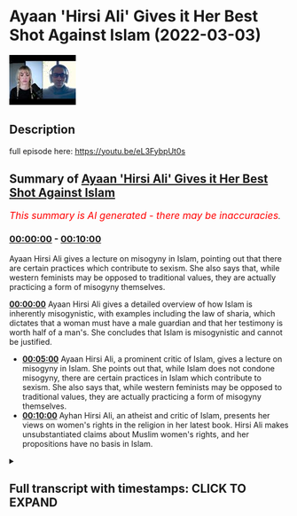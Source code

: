 # Ayaan 'Hirsi Ali' Gives it Her Best Shot Against Islam (2022-03-03)

![alt Ayaan 'Hirsi Ali' Gives it Her Best Shot Against Islam](HuoZtJIRM3s.jpg "Ayaan 'Hirsi Ali' Gives it Her Best Shot Against Islam")

## Description

full episode here: https://youtu.be/eL3FybpUt0s

## Summary of [Ayaan 'Hirsi Ali' Gives it Her Best Shot Against Islam](https://www.youtube.com/watch?v=HuoZtJIRM3s)


*<span style="color:red; font-size:125%">This summary is AI generated - there may be inaccuracies</span>. [](/)*

### [00:00:00](https://www.youtube.com/watch?v=HuoZtJIRM3s&t=0) - [00:10:00](https://www.youtube.com/watch?v=HuoZtJIRM3s&t=600)

Ayaan Hirsi Ali gives a lecture on misogyny in Islam, pointing out that there are certain practices which contribute to sexism. She also says that, while western feminists may be opposed to traditional values, they are actually practicing a form of misogyny themselves.

**[00:00:00](https://www.youtube.com/watch?v=HuoZtJIRM3s&t=0)** Ayaan Hirsi Ali gives a detailed overview of how Islam is inherently misogynistic, with examples including the law of sharia, which dictates that a woman must have a male guardian and that her testimony is worth half of a man's. She concludes that Islam is misogynistic and cannot be justified.
* **[00:05:00](https://www.youtube.com/watch?v=HuoZtJIRM3s&t=300)** Ayaan Hirsi Ali, a prominent critic of Islam, gives a lecture on misogyny in Islam. She points out that, while Islam does not condone misogyny, there are certain practices in Islam which contribute to sexism. She also says that, while western feminists may be opposed to traditional values, they are actually practicing a form of misogyny themselves.
* **[00:10:00](https://www.youtube.com/watch?v=HuoZtJIRM3s&t=600)** Ayhan Hirsi Ali, an atheist and critic of Islam, presents her views on women's rights in the religion in her latest book. Hirsi Ali makes unsubstantiated claims about Muslim women's rights, and her propositions have no basis in Islam.

<details><summary><h2>Full transcript with timestamps: CLICK TO EXPAND</h2></summary>

[0:00:00](https://youtu.be/HuoZtJIRM3s?t=0) okay thank you in in your experience  
[0:00:05](https://youtu.be/HuoZtJIRM3s?t=5) is is islam innately misogynistic  
[0:00:09](https://youtu.be/HuoZtJIRM3s?t=9) the answer to that unfortunately is a  
[0:00:11](https://youtu.be/HuoZtJIRM3s?t=11) clear cut yes  
[0:00:13](https://youtu.be/HuoZtJIRM3s?t=13) okay islam is misogynistic in its  
[0:00:16](https://youtu.be/HuoZtJIRM3s?t=16) approach to women i know that by saying  
[0:00:18](https://youtu.be/HuoZtJIRM3s?t=18) this  
[0:00:20](https://youtu.be/HuoZtJIRM3s?t=20) i  
[0:00:20](https://youtu.be/HuoZtJIRM3s?t=20) offend a lot of people i know that  
[0:00:23](https://youtu.be/HuoZtJIRM3s?t=23) people's feelings get hurt the feelings  
[0:00:25](https://youtu.be/HuoZtJIRM3s?t=25) of muslims i know that that is the case  
[0:00:28](https://youtu.be/HuoZtJIRM3s?t=28) but setting feelings aside and just  
[0:00:30](https://youtu.be/HuoZtJIRM3s?t=30) looking objectively as what it is  
[0:00:35](https://youtu.be/HuoZtJIRM3s?t=35) that islam says about women  
[0:00:38](https://youtu.be/HuoZtJIRM3s?t=38) and  
[0:00:39](https://youtu.be/HuoZtJIRM3s?t=39) where it positions us  
[0:00:42](https://youtu.be/HuoZtJIRM3s?t=42) the answer is yes it is misogynistic  
[0:00:45](https://youtu.be/HuoZtJIRM3s?t=45) and i'll give you a few examples that  
[0:00:48](https://youtu.be/HuoZtJIRM3s?t=48) would be good yeah  
[0:00:49](https://youtu.be/HuoZtJIRM3s?t=49) and i think the best example  
[0:00:51](https://youtu.be/HuoZtJIRM3s?t=51) because it's so factual  
[0:00:53](https://youtu.be/HuoZtJIRM3s?t=53) is the law sharia law islamic law  
[0:00:56](https://youtu.be/HuoZtJIRM3s?t=56) islamic law declares  
[0:00:59](https://youtu.be/HuoZtJIRM3s?t=59) that a woman has to have a male guardian  
[0:01:02](https://youtu.be/HuoZtJIRM3s?t=62) at all times  
[0:01:03](https://youtu.be/HuoZtJIRM3s?t=63) that's not required of males  
[0:01:06](https://youtu.be/HuoZtJIRM3s?t=66) in sharia law a man is permitted to have  
[0:01:08](https://youtu.be/HuoZtJIRM3s?t=68) four wives  
[0:01:10](https://youtu.be/HuoZtJIRM3s?t=70) she's not permitted to have four  
[0:01:11](https://youtu.be/HuoZtJIRM3s?t=71) husbands  
[0:01:13](https://youtu.be/HuoZtJIRM3s?t=73) in islamic law in sharia law  
[0:01:16](https://youtu.be/HuoZtJIRM3s?t=76) a woman's testimony in court is worth  
[0:01:19](https://youtu.be/HuoZtJIRM3s?t=79) half  
[0:01:20](https://youtu.be/HuoZtJIRM3s?t=80) of that of a man it's not the other way  
[0:01:23](https://youtu.be/HuoZtJIRM3s?t=83) around  
[0:01:26](https://youtu.be/HuoZtJIRM3s?t=86) a sister inherits half of what her  
[0:01:28](https://youtu.be/HuoZtJIRM3s?t=88) brother inherits  
[0:01:31](https://youtu.be/HuoZtJIRM3s?t=91) wow  
[0:01:32](https://youtu.be/HuoZtJIRM3s?t=92) and  
[0:01:33](https://youtu.be/HuoZtJIRM3s?t=93) this goes on and on and i think to be  
[0:01:37](https://youtu.be/HuoZtJIRM3s?t=97) because these basic tenets of law  
[0:01:41](https://youtu.be/HuoZtJIRM3s?t=101) sharia law when they're implemented and  
[0:01:44](https://youtu.be/HuoZtJIRM3s?t=104) where they're implemented  
[0:01:46](https://youtu.be/HuoZtJIRM3s?t=106) you see a huge difference between the  
[0:01:48](https://youtu.be/HuoZtJIRM3s?t=108) way men and women are treated girls and  
[0:01:50](https://youtu.be/HuoZtJIRM3s?t=110) boys are treated and i would say that is  
[0:01:54](https://youtu.be/HuoZtJIRM3s?t=114) misogyny  
[0:01:57](https://youtu.be/HuoZtJIRM3s?t=117) and  
[0:01:58](https://youtu.be/HuoZtJIRM3s?t=118) because i'm not i'm not that familiar  
[0:02:00](https://youtu.be/HuoZtJIRM3s?t=120) with  
[0:02:02](https://youtu.be/HuoZtJIRM3s?t=122) islam is sharia law something that's in  
[0:02:04](https://youtu.be/HuoZtJIRM3s?t=124) the quran directly  
[0:02:07](https://youtu.be/HuoZtJIRM3s?t=127) sharia law is derived from the quran and  
[0:02:09](https://youtu.be/HuoZtJIRM3s?t=129) from the teachings of the prophet  
[0:02:11](https://youtu.be/HuoZtJIRM3s?t=131) muhammad the prophet muhammad is the  
[0:02:12](https://youtu.be/HuoZtJIRM3s?t=132) founder of islam  
[0:02:14](https://youtu.be/HuoZtJIRM3s?t=134) and his legacy is a body of law and  
[0:02:18](https://youtu.be/HuoZtJIRM3s?t=138) norms  
[0:02:20](https://youtu.be/HuoZtJIRM3s?t=140) that are implemented where there is a  
[0:02:22](https://youtu.be/HuoZtJIRM3s?t=142) theocracy like saudi arabia or iran or  
[0:02:24](https://youtu.be/HuoZtJIRM3s?t=144) any of the other societies that try  
[0:02:28](https://youtu.be/HuoZtJIRM3s?t=148) to establish  
[0:02:31](https://youtu.be/HuoZtJIRM3s?t=151) legal systems that are based on islam  
[0:02:35](https://youtu.be/HuoZtJIRM3s?t=155) so another example on the misogyny side  
[0:02:38](https://youtu.be/HuoZtJIRM3s?t=158) is  
[0:02:39](https://youtu.be/HuoZtJIRM3s?t=159) women are expected  
[0:02:42](https://youtu.be/HuoZtJIRM3s?t=162) to cover their bodies and there is some  
[0:02:44](https://youtu.be/HuoZtJIRM3s?t=164) kind of discussion on how much of that  
[0:02:47](https://youtu.be/HuoZtJIRM3s?t=167) in some cases they let you show their  
[0:02:49](https://youtu.be/HuoZtJIRM3s?t=169) face and the hands  
[0:02:51](https://youtu.be/HuoZtJIRM3s?t=171) and in extreme cases you have to be  
[0:02:53](https://youtu.be/HuoZtJIRM3s?t=173) covered from head to toe  
[0:02:55](https://youtu.be/HuoZtJIRM3s?t=175) and confined to the house  
[0:02:59](https://youtu.be/HuoZtJIRM3s?t=179) your male guardian  
[0:03:01](https://youtu.be/HuoZtJIRM3s?t=181) chooses or at least you need his  
[0:03:03](https://youtu.be/HuoZtJIRM3s?t=183) endorsements to marry someone else and  
[0:03:06](https://youtu.be/HuoZtJIRM3s?t=186) all of this  
[0:03:07](https://youtu.be/HuoZtJIRM3s?t=187) is  
[0:03:09](https://youtu.be/HuoZtJIRM3s?t=189) in uh based in sharia law if you're a  
[0:03:11](https://youtu.be/HuoZtJIRM3s?t=191) woman and you're not happy in a marriage  
[0:03:13](https://youtu.be/HuoZtJIRM3s?t=193) it's almost difficult almost impossible  
[0:03:16](https://youtu.be/HuoZtJIRM3s?t=196) to divorce your husband uh and  
[0:03:19](https://youtu.be/HuoZtJIRM3s?t=199) the other way around for a man to  
[0:03:21](https://youtu.be/HuoZtJIRM3s?t=201) divorce his wife all he has to say is  
[0:03:23](https://youtu.be/HuoZtJIRM3s?t=203) declare in front of two witnesses three  
[0:03:25](https://youtu.be/HuoZtJIRM3s?t=205) times that he divorces his wife and  
[0:03:28](https://youtu.be/HuoZtJIRM3s?t=208) that's done so  
[0:03:29](https://youtu.be/HuoZtJIRM3s?t=209) on the question is islam misogynistic  
[0:03:32](https://youtu.be/HuoZtJIRM3s?t=212) i think these facts speak for themselves  
[0:03:36](https://youtu.be/HuoZtJIRM3s?t=216) uh is islam inherently misogynistic  
[0:03:39](https://youtu.be/HuoZtJIRM3s?t=219) well first and foremost of course  
[0:03:43](https://youtu.be/HuoZtJIRM3s?t=223) there are misogyny needs to be defined  
[0:03:45](https://youtu.be/HuoZtJIRM3s?t=225) because if it's defined definitionally  
[0:03:47](https://youtu.be/HuoZtJIRM3s?t=227) as it is in the kind of dictionary the  
[0:03:49](https://youtu.be/HuoZtJIRM3s?t=229) hatred of women then the answer is very  
[0:03:50](https://youtu.be/HuoZtJIRM3s?t=230) clearly no because the quran very  
[0:03:52](https://youtu.be/HuoZtJIRM3s?t=232) clearly states  
[0:03:54](https://youtu.be/HuoZtJIRM3s?t=234) in more than one verse you know in  
[0:03:55](https://youtu.be/HuoZtJIRM3s?t=235) chapter three verse 195 in the la liga  
[0:04:01](https://youtu.be/HuoZtJIRM3s?t=241) god does not let to waste any action of  
[0:04:04](https://youtu.be/HuoZtJIRM3s?t=244) any doer among you men or women and that  
[0:04:06](https://youtu.be/HuoZtJIRM3s?t=246) both of you are from one another  
[0:04:09](https://youtu.be/HuoZtJIRM3s?t=249) that uh in chapter 33 verse 35  
[0:04:12](https://youtu.be/HuoZtJIRM3s?t=252) the believing men and the believing  
[0:04:13](https://youtu.be/HuoZtJIRM3s?t=253) women and the you know and so on and it  
[0:04:15](https://youtu.be/HuoZtJIRM3s?t=255) mentions  
[0:04:16](https://youtu.be/HuoZtJIRM3s?t=256) a list of attributes mentioning men and  
[0:04:18](https://youtu.be/HuoZtJIRM3s?t=258) women specifically and then says that  
[0:04:21](https://youtu.be/HuoZtJIRM3s?t=261) god has prepared for them a reward in  
[0:04:23](https://youtu.be/HuoZtJIRM3s?t=263) fact the quran explicitly mentions that  
[0:04:25](https://youtu.be/HuoZtJIRM3s?t=265) we cannot have hatred towards any  
[0:04:27](https://youtu.be/HuoZtJIRM3s?t=267) believer because it's mentioned in  
[0:04:29](https://youtu.be/HuoZtJIRM3s?t=269) chapter 59 of the quran  
[0:04:34](https://youtu.be/HuoZtJIRM3s?t=274) god do not put any hatred to the  
[0:04:36](https://youtu.be/HuoZtJIRM3s?t=276) believers in our hearts and that of  
[0:04:38](https://youtu.be/HuoZtJIRM3s?t=278) course includes women as well so from  
[0:04:40](https://youtu.be/HuoZtJIRM3s?t=280) that perspective it's impossible to  
[0:04:41](https://youtu.be/HuoZtJIRM3s?t=281) postulate it is  
[0:04:43](https://youtu.be/HuoZtJIRM3s?t=283) impossible to postulate that islam  
[0:04:45](https://youtu.be/HuoZtJIRM3s?t=285) is misogynistic from that definitional  
[0:04:47](https://youtu.be/HuoZtJIRM3s?t=287) perspective but what we will say is of  
[0:04:49](https://youtu.be/HuoZtJIRM3s?t=289) course misogyny is a label that is  
[0:04:52](https://youtu.be/HuoZtJIRM3s?t=292) used haphazardly and arbitrarily between  
[0:04:54](https://youtu.be/HuoZtJIRM3s?t=294) people in the west in discourses to mean  
[0:04:57](https://youtu.be/HuoZtJIRM3s?t=297) different things so of course  
[0:04:58](https://youtu.be/HuoZtJIRM3s?t=298) neoconservatives or people that are more  
[0:05:00](https://youtu.be/HuoZtJIRM3s?t=300) right-wing or alt-right are  
[0:05:02](https://youtu.be/HuoZtJIRM3s?t=302) accused themselves of being misogynistic  
[0:05:04](https://youtu.be/HuoZtJIRM3s?t=304) to uh by um third-wave feminists and so  
[0:05:07](https://youtu.be/HuoZtJIRM3s?t=307) on and so it really depends on who is  
[0:05:10](https://youtu.be/HuoZtJIRM3s?t=310) the one making the claim and what the  
[0:05:12](https://youtu.be/HuoZtJIRM3s?t=312) robust definition that they have of  
[0:05:14](https://youtu.be/HuoZtJIRM3s?t=314) misogyny is sometimes that can be  
[0:05:16](https://youtu.be/HuoZtJIRM3s?t=316) ideologically um  
[0:05:18](https://youtu.be/HuoZtJIRM3s?t=318) kind of inspired in the case of  
[0:05:20](https://youtu.be/HuoZtJIRM3s?t=320) third-wave feminists i would say it  
[0:05:22](https://youtu.be/HuoZtJIRM3s?t=322) certainly is that's why unfortunately  
[0:05:24](https://youtu.be/HuoZtJIRM3s?t=324) uh even your father has been accused of  
[0:05:26](https://youtu.be/HuoZtJIRM3s?t=326) misogyny i mean people in in in the west  
[0:05:29](https://youtu.be/HuoZtJIRM3s?t=329) uh credible intellectuals and academics  
[0:05:31](https://youtu.be/HuoZtJIRM3s?t=331) have been accused of misogyny just  
[0:05:33](https://youtu.be/HuoZtJIRM3s?t=333) because they believe in a traditional uh  
[0:05:36](https://youtu.be/HuoZtJIRM3s?t=336) value of traditional values of family  
[0:05:38](https://youtu.be/HuoZtJIRM3s?t=338) system a complementarian family system  
[0:05:41](https://youtu.be/HuoZtJIRM3s?t=341) and for this reason the accused of  
[0:05:43](https://youtu.be/HuoZtJIRM3s?t=343) misogyny but one has to say this and i  
[0:05:45](https://youtu.be/HuoZtJIRM3s?t=345) think this is very important michaela  
[0:05:47](https://youtu.be/HuoZtJIRM3s?t=347) that we believe that there is an  
[0:05:49](https://youtu.be/HuoZtJIRM3s?t=349) equality of value between men and women  
[0:05:51](https://youtu.be/HuoZtJIRM3s?t=351) we do believe that there is an equality  
[0:05:53](https://youtu.be/HuoZtJIRM3s?t=353) of value between men and women the  
[0:05:54](https://youtu.be/HuoZtJIRM3s?t=354) prophet himself muhammad he said  
[0:05:58](https://youtu.be/HuoZtJIRM3s?t=358) that certainly men are equal to women  
[0:06:01](https://youtu.be/HuoZtJIRM3s?t=361) in front of the law that is the general  
[0:06:03](https://youtu.be/HuoZtJIRM3s?t=363) rule that is a statement of the prophet  
[0:06:04](https://youtu.be/HuoZtJIRM3s?t=364) muhammad however  
[0:06:06](https://youtu.be/HuoZtJIRM3s?t=366) we do believe in exceptions and we don't  
[0:06:08](https://youtu.be/HuoZtJIRM3s?t=368) believe that equality of value means  
[0:06:10](https://youtu.be/HuoZtJIRM3s?t=370) identicality and roles  
[0:06:12](https://youtu.be/HuoZtJIRM3s?t=372) and so of course people that are  
[0:06:13](https://youtu.be/HuoZtJIRM3s?t=373) detractors from the other side  
[0:06:15](https://youtu.be/HuoZtJIRM3s?t=375) like the academic charlatan ayan mcgann  
[0:06:18](https://youtu.be/HuoZtJIRM3s?t=378) actually means refugee in the somali  
[0:06:20](https://youtu.be/HuoZtJIRM3s?t=380) language of course an ironic reminder to  
[0:06:22](https://youtu.be/HuoZtJIRM3s?t=382) herself  
[0:06:23](https://youtu.be/HuoZtJIRM3s?t=383) she would say that islam is misogynistic  
[0:06:25](https://youtu.be/HuoZtJIRM3s?t=385) because of practices such as polygyny  
[0:06:28](https://youtu.be/HuoZtJIRM3s?t=388) which means that a man can marry more  
[0:06:29](https://youtu.be/HuoZtJIRM3s?t=389) than one wife and that is a practice  
[0:06:31](https://youtu.be/HuoZtJIRM3s?t=391) that muslims believe in  
[0:06:32](https://youtu.be/HuoZtJIRM3s?t=392) all practices such as that muslim men  
[0:06:35](https://youtu.be/HuoZtJIRM3s?t=395) can marry christian and jewish women of  
[0:06:37](https://youtu.be/HuoZtJIRM3s?t=397) course that is something that muslim  
[0:06:39](https://youtu.be/HuoZtJIRM3s?t=399) women cannot do in islam as well  
[0:06:42](https://youtu.be/HuoZtJIRM3s?t=402) and various other inheritance things or  
[0:06:44](https://youtu.be/HuoZtJIRM3s?t=404) aspects where there is a differential  
[0:06:46](https://youtu.be/HuoZtJIRM3s?t=406) there between how men  
[0:06:48](https://youtu.be/HuoZtJIRM3s?t=408) are treated to women  
[0:06:50](https://youtu.be/HuoZtJIRM3s?t=410) but we will say that equality of value  
[0:06:52](https://youtu.be/HuoZtJIRM3s?t=412) does not mean identicality and roles let  
[0:06:55](https://youtu.be/HuoZtJIRM3s?t=415) me say that one more time equality of  
[0:06:57](https://youtu.be/HuoZtJIRM3s?t=417) value we believe does not mean  
[0:06:59](https://youtu.be/HuoZtJIRM3s?t=419) identicality and roles and therefore  
[0:07:02](https://youtu.be/HuoZtJIRM3s?t=422) just like aristotle said that like  
[0:07:04](https://youtu.be/HuoZtJIRM3s?t=424) things should be treated like likewise  
[0:07:06](https://youtu.be/HuoZtJIRM3s?t=426) and that different things should be  
[0:07:08](https://youtu.be/HuoZtJIRM3s?t=428) treated the same we do believe that  
[0:07:10](https://youtu.be/HuoZtJIRM3s?t=430) women have a collective female  
[0:07:12](https://youtu.be/HuoZtJIRM3s?t=432) temperament on certain aspects which  
[0:07:14](https://youtu.be/HuoZtJIRM3s?t=434) need to be tailored for in legislation  
[0:07:16](https://youtu.be/HuoZtJIRM3s?t=436) which need to be tailored for in social  
[0:07:18](https://youtu.be/HuoZtJIRM3s?t=438) and political life and so therefore if  
[0:07:21](https://youtu.be/HuoZtJIRM3s?t=441) someone wants to use second wave  
[0:07:23](https://youtu.be/HuoZtJIRM3s?t=443) feministic collectivistic discourses to  
[0:07:25](https://youtu.be/HuoZtJIRM3s?t=445) try and attack the islamic narrative  
[0:07:27](https://youtu.be/HuoZtJIRM3s?t=447) then they must first establish the  
[0:07:29](https://youtu.be/HuoZtJIRM3s?t=449) truthfulness and the objective the  
[0:07:31](https://youtu.be/HuoZtJIRM3s?t=451) objectiveness of second wave feministic  
[0:07:34](https://youtu.be/HuoZtJIRM3s?t=454) discourses iron hersey's a feminist we  
[0:07:38](https://youtu.be/HuoZtJIRM3s?t=458) are opposed to feminism when we say that  
[0:07:39](https://youtu.be/HuoZtJIRM3s?t=459) feminism has now  
[0:07:41](https://youtu.be/HuoZtJIRM3s?t=461) almost certainly been cracked open as a  
[0:07:43](https://youtu.be/HuoZtJIRM3s?t=463) false ideology of course i think what i  
[0:07:46](https://youtu.be/HuoZtJIRM3s?t=466) think i should add to this in addition  
[0:07:48](https://youtu.be/HuoZtJIRM3s?t=468) to all that was aforementioned that i  
[0:07:50](https://youtu.be/HuoZtJIRM3s?t=470) and mcgann herself  
[0:07:53](https://youtu.be/HuoZtJIRM3s?t=473) was embroiled  
[0:07:54](https://youtu.be/HuoZtJIRM3s?t=474) in the most embarrassing  
[0:07:57](https://youtu.be/HuoZtJIRM3s?t=477) of public inquiries if you can call that  
[0:07:59](https://youtu.be/HuoZtJIRM3s?t=479) that whereby she herself was in a  
[0:08:02](https://youtu.be/HuoZtJIRM3s?t=482) preligious relationship she was a  
[0:08:04](https://youtu.be/HuoZtJIRM3s?t=484) mistress  
[0:08:05](https://youtu.be/HuoZtJIRM3s?t=485) she was a mistress to niall ferguson her  
[0:08:09](https://youtu.be/HuoZtJIRM3s?t=489) husband now and she was doing so at the  
[0:08:12](https://youtu.be/HuoZtJIRM3s?t=492) dismay of sue douglas who is his ex-wife  
[0:08:16](https://youtu.be/HuoZtJIRM3s?t=496) and  
[0:08:17](https://youtu.be/HuoZtJIRM3s?t=497) with the destabilizing effects of course  
[0:08:20](https://youtu.be/HuoZtJIRM3s?t=500) the destabilizing effect to his family  
[0:08:23](https://youtu.be/HuoZtJIRM3s?t=503) to lachlan ferguson to phoenix ferguson  
[0:08:26](https://youtu.be/HuoZtJIRM3s?t=506) the children of nile ferguson  
[0:08:28](https://youtu.be/HuoZtJIRM3s?t=508) so she attacks poligini in her books but  
[0:08:31](https://youtu.be/HuoZtJIRM3s?t=511) she practices in her daily life  
[0:08:34](https://youtu.be/HuoZtJIRM3s?t=514) and so this is  
[0:08:35](https://youtu.be/HuoZtJIRM3s?t=515) a serious hypocrisy  
[0:08:37](https://youtu.be/HuoZtJIRM3s?t=517) not just  
[0:08:39](https://youtu.be/HuoZtJIRM3s?t=519) in that what she does mcgann iron mcgann  
[0:08:42](https://youtu.be/HuoZtJIRM3s?t=522) but in that which she states as well  
[0:08:45](https://youtu.be/HuoZtJIRM3s?t=525) so the challenge really is and i will  
[0:08:48](https://youtu.be/HuoZtJIRM3s?t=528) repeat this if someone wants to quote  
[0:08:51](https://youtu.be/HuoZtJIRM3s?t=531) aspects of the islamic discourse aspects  
[0:08:54](https://youtu.be/HuoZtJIRM3s?t=534) of the islamic  
[0:08:56](https://youtu.be/HuoZtJIRM3s?t=536) jewish prudential tradition  
[0:08:58](https://youtu.be/HuoZtJIRM3s?t=538) and juxtapose it with the western  
[0:09:00](https://youtu.be/HuoZtJIRM3s?t=540) discourses especially here we're talking  
[0:09:02](https://youtu.be/HuoZtJIRM3s?t=542) about second wave feminism and expect  
[0:09:05](https://youtu.be/HuoZtJIRM3s?t=545) islam to correspond with those they'll  
[0:09:06](https://youtu.be/HuoZtJIRM3s?t=546) be utterly and bitterly disappointed  
[0:09:08](https://youtu.be/HuoZtJIRM3s?t=548) because clearly we believe our system is  
[0:09:10](https://youtu.be/HuoZtJIRM3s?t=550) superior we believe the system is  
[0:09:12](https://youtu.be/HuoZtJIRM3s?t=552) failing we believe that  
[0:09:14](https://youtu.be/HuoZtJIRM3s?t=554) nuclear households are being destroyed  
[0:09:16](https://youtu.be/HuoZtJIRM3s?t=556) in the west we believe that you've got  
[0:09:18](https://youtu.be/HuoZtJIRM3s?t=558) it wrong we believe that we've got it  
[0:09:20](https://youtu.be/HuoZtJIRM3s?t=560) right and so in order to defeat us an  
[0:09:22](https://youtu.be/HuoZtJIRM3s?t=562) argument you must first argue from first  
[0:09:24](https://youtu.be/HuoZtJIRM3s?t=564) principles and so yes we do have  
[0:09:26](https://youtu.be/HuoZtJIRM3s?t=566) differences with western especially  
[0:09:28](https://youtu.be/HuoZtJIRM3s?t=568) second wave or third wave feministic  
[0:09:29](https://youtu.be/HuoZtJIRM3s?t=569) discourses but that does not  
[0:09:32](https://youtu.be/HuoZtJIRM3s?t=572) that does in no way  
[0:09:34](https://youtu.be/HuoZtJIRM3s?t=574) show show indicates  
[0:09:36](https://youtu.be/HuoZtJIRM3s?t=576) that islam is misogynistic to the  
[0:09:38](https://youtu.be/HuoZtJIRM3s?t=578) contrary and one last thing i will say  
[0:09:40](https://youtu.be/HuoZtJIRM3s?t=580) is megan herself  
[0:09:42](https://youtu.be/HuoZtJIRM3s?t=582) is blissfully ignorant ayan mcgann i and  
[0:09:45](https://youtu.be/HuoZtJIRM3s?t=585) hersey mcghan  
[0:09:46](https://youtu.be/HuoZtJIRM3s?t=586) blissfully ignorant of the islamic  
[0:09:48](https://youtu.be/HuoZtJIRM3s?t=588) tradition the  
[0:09:49](https://youtu.be/HuoZtJIRM3s?t=589) under-qualified over-confident  
[0:09:52](https://youtu.be/HuoZtJIRM3s?t=592) ultra-crepidarian academic charlatan  
[0:09:55](https://youtu.be/HuoZtJIRM3s?t=595) right-wing apple polish-up  
[0:09:57](https://youtu.be/HuoZtJIRM3s?t=597) obsequious woman that she is doesn't  
[0:10:00](https://youtu.be/HuoZtJIRM3s?t=600) even know  
[0:10:01](https://youtu.be/HuoZtJIRM3s?t=601) that it doesn't even know the basics of  
[0:10:03](https://youtu.be/HuoZtJIRM3s?t=603) the islamic tradition mentions in her  
[0:10:05](https://youtu.be/HuoZtJIRM3s?t=605) book heretic in page 77 that we worship  
[0:10:08](https://youtu.be/HuoZtJIRM3s?t=608) muhammad she doesn't even know the  
[0:10:09](https://youtu.be/HuoZtJIRM3s?t=609) basics of the religion she makes  
[0:10:11](https://youtu.be/HuoZtJIRM3s?t=611) squandering mistakes one after the other  
[0:10:14](https://youtu.be/HuoZtJIRM3s?t=614) about gender in jewish prudence in islam  
[0:10:16](https://youtu.be/HuoZtJIRM3s?t=616) in her latest book at pray you can see  
[0:10:19](https://youtu.be/HuoZtJIRM3s?t=619) in page 151  
[0:10:21](https://youtu.be/HuoZtJIRM3s?t=621) where she makes a series of  
[0:10:24](https://youtu.be/HuoZtJIRM3s?t=624) unsubstantiated claims about muslim  
[0:10:27](https://youtu.be/HuoZtJIRM3s?t=627) women and their rights in islam saying  
[0:10:29](https://youtu.be/HuoZtJIRM3s?t=629) that their rights can be sold to  
[0:10:30](https://youtu.be/HuoZtJIRM3s?t=630) strangers and all kinds of nonsense  
[0:10:33](https://youtu.be/HuoZtJIRM3s?t=633) propositions which have no basis in the  
[0:10:35](https://youtu.be/HuoZtJIRM3s?t=635) religion of islam so if you really want  
[0:10:37](https://youtu.be/HuoZtJIRM3s?t=637) to know about women's rights in islam  
[0:10:39](https://youtu.be/HuoZtJIRM3s?t=639) one has to go to the source and this  
[0:10:41](https://youtu.be/HuoZtJIRM3s?t=641) ultra crepidarian academic charlatan  
[0:10:44](https://youtu.be/HuoZtJIRM3s?t=644) ayan is is just a failure who's who's  
[0:10:47](https://youtu.be/HuoZtJIRM3s?t=647) been uh embroi has been  
[0:10:49](https://youtu.be/HuoZtJIRM3s?t=649) let in by the most unusual types of  
[0:10:51](https://youtu.be/HuoZtJIRM3s?t=651) affirmative action program to the  
[0:10:53](https://youtu.be/HuoZtJIRM3s?t=653) neoconservative circles because she has  
[0:10:55](https://youtu.be/HuoZtJIRM3s?t=655) no academic uh acumen at all  
</details>
